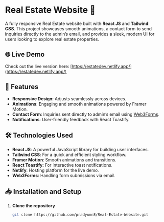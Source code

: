 # Real Estate Website 🏡

A fully responsive Real Estate website built with **React JS** and **Tailwind CSS**. This project showcases smooth animations, a contact form to send inquiries directly to the admin’s email, and provides a sleek, modern UI for users looking to explore real estate properties.

## 🌐 Live Demo
Check out the live version here: [https://estatedev.netlify.app/](https://estatedev.netlify.app/)

## 🚀 Features
- **Responsive Design**: Adjusts seamlessly across devices.
- **Animations**: Engaging and smooth animations powered by Framer Motion.
- **Contact Form**: Inquiries sent directly to admin’s email using [Web3Forms](https://docs.web3forms.com/).
- **Notifications**: User-friendly feedback with React Toastify.

## 🛠️ Technologies Used
- **React JS**: A powerful JavaScript library for building user interfaces.
- **Tailwind CSS**: For a quick and efficient styling workflow.
- **Framer Motion**: Smooth animations and transitions.
- **React Toastify**: For interactive toast notifications.
- **Netlify**: Hosting platform for the live demo.
- **Web3Forms**: Handling form submissions via email.

## 📥 Installation and Setup
1. **Clone the repository**
   ```bash
   git clone https://github.com/pradyumn8/Real-Estate-Website.git

